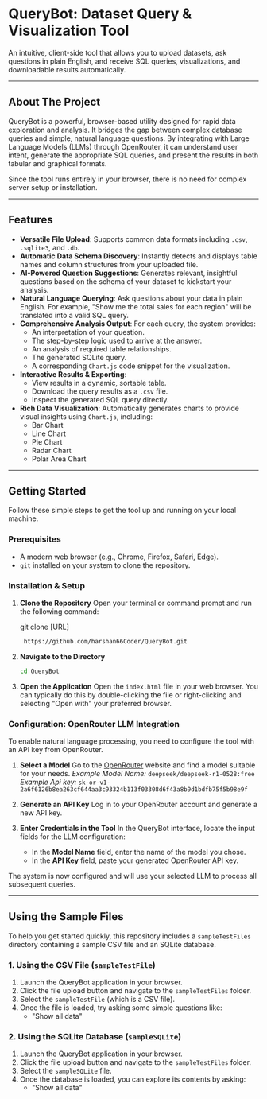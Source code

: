 # QueryBot: Dataset Query & Visualization Tool

An intuitive, client-side tool that allows you to upload datasets, ask questions in plain English, and receive SQL queries, visualizations, and downloadable results automatically.

---

## About The Project

QueryBot is a powerful, browser-based utility designed for rapid data exploration and analysis. It bridges the gap between complex database queries and simple, natural language questions. By integrating with Large Language Models (LLMs) through OpenRouter, it can understand user intent, generate the appropriate SQL queries, and present the results in both tabular and graphical formats.

Since the tool runs entirely in your browser, there is no need for complex server setup or installation.

---

## Features

* **Versatile File Upload**: Supports common data formats including `.csv`, `.sqlite3`, and `.db`.
* **Automatic Data Schema Discovery**: Instantly detects and displays table names and column structures from your uploaded file.
* **AI-Powered Question Suggestions**: Generates relevant, insightful questions based on the schema of your dataset to kickstart your analysis.
* **Natural Language Querying**: Ask questions about your data in plain English. For example, "Show me the total sales for each region" will be translated into a valid SQL query.
* **Comprehensive Analysis Output**: For each query, the system provides:
    * An interpretation of your question.
    * The step-by-step logic used to arrive at the answer.
    * An analysis of required table relationships.
    * The generated SQLite query.
    * A corresponding `Chart.js` code snippet for the visualization.
* **Interactive Results & Exporting**:
    * View results in a dynamic, sortable table.
    * Download the query results as a `.csv` file.
    * Inspect the generated SQL query directly.
* **Rich Data Visualization**: Automatically generates charts to provide visual insights using `Chart.js`, including:
    * Bar Chart
    * Line Chart
    * Pie Chart
    * Radar Chart
    * Polar Area Chart

---

## Getting Started

Follow these simple steps to get the tool up and running on your local machine.

### Prerequisites

* A modern web browser (e.g., Chrome, Firefox, Safari, Edge).
* `git` installed on your system to clone the repository.

### Installation & Setup

1.  **Clone the Repository**
    Open your terminal or command prompt and run the following command:

    git clone [URL]
    ```sh
     https://github.com/harshan66Coder/QueryBot.git
    ```

2.  **Navigate to the Directory**
    ```sh
    cd QueryBot
    ```

3.  **Open the Application**
    Open the `index.html` file in your web browser. You can typically do this by double-clicking the file or right-clicking and selecting "Open with" your preferred browser.

### Configuration: OpenRouter LLM Integration

To enable natural language processing, you need to configure the tool with an API key from OpenRouter.

1.  **Select a Model**
    Go to the [OpenRouter](https://openrouter.ai/models) website and find a model suitable for your needs.
    *Example Model Name:* `deepseek/deepseek-r1-0528:free`
    *Example Api key:* `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`

2.  **Generate an API Key**
    Log in to your OpenRouter account and generate a new API key.

3.  **Enter Credentials in the Tool**
    In the QueryBot interface, locate the input fields for the LLM configuration:
    * In the **Model Name** field, enter the name of the model you chose.
    * In the **API Key** field, paste your generated OpenRouter API key.

The system is now configured and will use your selected LLM to process all subsequent queries.


---

## Using the Sample Files

To help you get started quickly, this repository includes a `sampleTestFiles` directory containing a sample CSV file and an SQLite database.

### 1. Using the CSV File (`sampleTestFile`)

1.  Launch the QueryBot application in your browser.
2.  Click the file upload button and navigate to the `sampleTestFiles` folder.
3.  Select the `sampleTestFile` (which is a CSV file).
4.  Once the file is loaded, try asking some simple questions like:
    * "Show all data"
   

### 2. Using the SQLite Database (`sampleSQLite`)

1.  Launch the QueryBot application in your browser.
2.  Click the file upload button and navigate to the `sampleTestFiles` folder.
3.  Select the `sampleSQLite` file.
4.  Once the database is loaded, you can explore its contents by asking:
    * "Show all data"